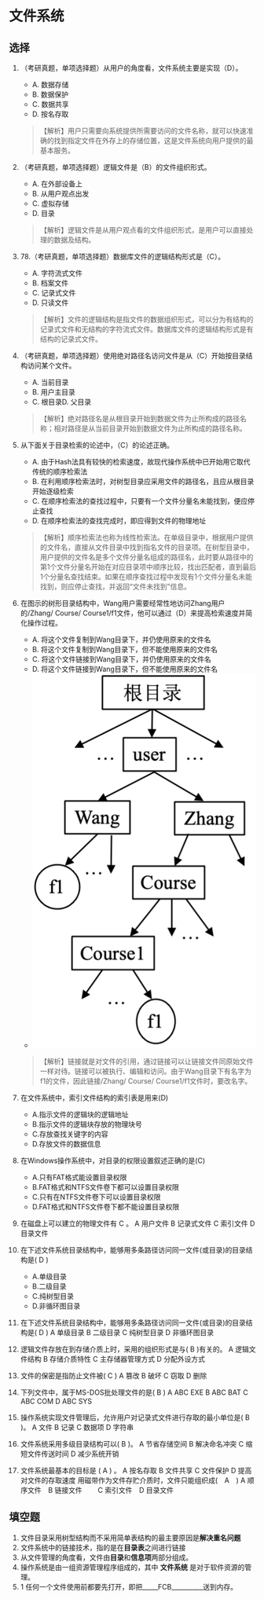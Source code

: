 # 文件系统

## 选择

1. （考研真题，单项选择题）从用户的角度看，文件系统主要是实现（D）。
    - A. 数据存储
    - B. 数据保护
    - C. 数据共享
    - D. 按名存取
    > 【解析】用户只需要向系统提供所需要访问的文件名称，就可以快速准确的找到指定文件在外存上的存储位置，这是文件系统向用户提供的最基本服务。
1. （考研真题，单项选择题）逻辑文件是（B）的文件组织形式。
    - A. 在外部设备上
    - B. 从用户观点出发
    - C. 虚拟存储
    - D. 目录
    >【解析】逻辑文件是从用户观点看的文件组织形式，是用户可以直接处理的数据及结构。
1. 78.（考研真题，单项选择题）数据库文件的逻辑结构形式是（C）。
    - A. 字符流式文件
    - B. 档案文件
    - C. 记录式文件
    - D. 只读文件
    >【解析】文件的逻辑结构是指文件的数据组织形式，可以分为有结构的记录式文件和无结构的字符流式文件。数据库文件的逻辑结构形式是有结构的记录式文件。
1. （考研真题，单项选择题）使用绝对路径名访问文件是从（C）开始按目录结构访问某个文件。
    - A. 当前目录
    - B. 用户主目录
    - C. 根目录D. 父目录
    >【解析】绝对路径名是从根目录开始到数据文件为止所构成的路径名称；相对路径是从当前目录开始到数据文件为止所构成的路径名称。
1.  从下面关于目录检索的论述中，（C）的论述正确。
    - A. 由于Hash法具有较快的检索速度，故现代操作系统中已开始用它取代传统的顺序检索法
    - B. 在利用顺序检索法时，对树型目录应采用文件的路径名，且应从根目录开始逐级检索
    - C. 在顺序检索法的查找过程中，只要有一个文件分量名未能找到，便应停止查找
    - D. 在顺序检索法的查找完成时，即应得到文件的物理地址
    >【解析】顺序检索法也称为线性检索法。在单级目录中，根据用户提供的文件名，直接从文件目录中找到指名文件的目录项。在树型目录中，用户提供的文件名是多个文件分量名组成的路径名，此时要从路径中的第1个文件分量名开始在对应目录项中顺序比较，找出匹配者，直到最后1个分量名查找结束。如果在顺序查找过程中发现有1个文件分量名未能找到，则应停止查找，并返回“文件未找到”信息。

1. 在图示的树形目录结构中，Wang用户需要经常性地访问Zhang用户的/Zhang/ Course/ Course1/f1文件，他可以通过（D）来提高检索速度并简化操作过程。
    - A. 将这个文件复制到Wang目录下，并仍使用原来的文件名
    - B. 将这个文件复制到Wang目录下，但不能使用原来的文件名
    - C. 将这个文件链接到Wang目录下，并仍使用原来的文件名
    - D. 将这个文件链接到Wang目录下，但不能使用原来的文件名
    - ![img](./img/图片%201.png)
    >【解析】链接就是对文件的引用，通过链接可以让链接文件同原始文件一样对待。链接可以被执行、编辑和访问。由于Wang目录下有名字为f1的文件，因此链接/Zhang/ Course/ Course1/f1文件时，要改名字。

1. 在文件系统中，索引文件结构的索引表是用来(D)
     - A.指示文件的逻辑块的逻辑地址
     - B.指示文件的逻辑块存放的物理块号
     - C.存放查找关键字的内容
     - D.存放文件的数据信息

1. 在Windows操作系统中，对目录的权限设置叙述正确的是(C)
     - A.只有FAT格式能设置目录权限
     - B.FAT格式和NTFS文件卷下都可以设置目录权限
     - C.只有在NTFS文件卷下可以设置目录权限
     - D.FAT格式和NTFS文件卷下都不能设置目录权限

1. 在磁盘上可以建立的物理文件有 C   。 
A  用户文件     B  记录式文件 
C  索引文件     D  目录文件 

1. 在下述文件系统目录结构中，能够用多条路径访问同一文件(或目录)的目录结构是( D )
     - A.单级目录
     - B.二级目录
     - C.纯树型目录
     - D.非循环图目录

1. 在下述文件系统目录结构中，能够用多条路径访问同一文件(或目录)的目录结构是(  D  )
	A  单级目录                           B  二级目录
	C  纯树型目录                         D  非循环图目录

1. 逻辑文件存放在到存储介质上时，采用的组织形式是与(   B   )有关的。
    A 逻辑文件结构                       B 存储介质特性
    C 主存储器管理方式                D 分配外设方式

1. 文件的保密是指防止文件被(    C  )
    A 篡改            B 破坏             C 窃取                D 删除

2. 下列文件中，属于MS-DOS批处理文件的是(    B      )
    A ABC EXE			B ABC BAT
    C ABC COM			D ABC SYS

1. 操作系统实现文件管理后，允许用户对记录式文件进行存取的最小单位是(   B  )。
    A 文件			B 记录
    C 数据项			D 字符串

1. 文件系统采用多级目录结构可以(     B  )。
    A 节省存储空间		B 解决命名冲突
    C 缩短文件传送时间	D 减少系统开销

1. 文件系统最基本的目标是 (  A  ) 。 
A 按名存取 B 文件共享 
C 文件保护 D 提高对文件的存取速度 
用磁带作为文件存贮介质时，文件只能组织成(　A　)
A  顺序文件　B  链接文件　　
C  索引文件　D  目录文件

## 填空题

1. 文件目录采用树型结构而不采用简单表结构的最主要原因是**解决重名问题**
2. 文件系统中的链接技术，指的是在**目录表**之间进行链接
3. 从文件管理的角度看，文件由**目录**和**信息项**两部分组成。
4. 操作系统是由一组资源管理程序组成的，其中      **文件系统**  是对于软件资源的管理。
5. 1	任何一个文件使用前都要先打开，即把_____FCB__________送到内存。